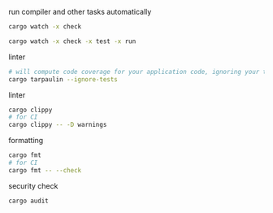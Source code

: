 run compiler and other tasks automatically

```bash
cargo watch -x check

cargo watch -x check -x test -x run
```

linter

```bash
# will compute code coverage for your application code, ignoring your test functions.
cargo tarpaulin --ignore-tests
```

linter

```bash
cargo clippy
# for CI
cargo clippy -- -D warnings
```

formatting

```bash
cargo fmt
# for CI
cargo fmt -- --check
```

security check

```bash
cargo audit
```